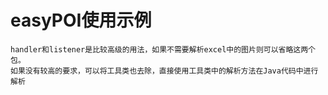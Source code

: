 # easyPOI使用示例
    handler和listener是比较高级的用法，如果不需要解析excel中的图片则可以省略这两个包。
    如果没有较高的要求，可以将工具类也去除，直接使用工具类中的解析方法在Java代码中进行解析